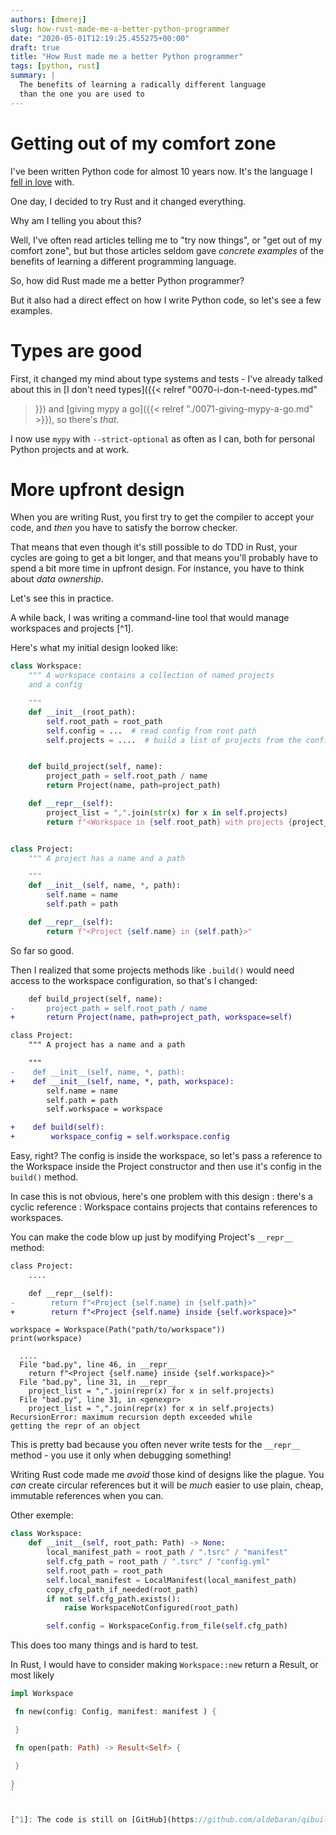 ```yaml
---
authors: [dmerej]
slug: how-rust-made-me-a-better-python-programmer
date: "2020-05-01T12:19:25.455275+00:00"
draft: true
title: "How Rust made me a better Python programmer"
tags: [python, rust]
summary: |
  The benefits of learning a radically different language
  than the one you are used to
---
```



# Getting out of my comfort zone

I've been written Python code for
almost 10 years now. It's the language I [fell in
love](https://medium.com/signal-v-noise/how-i-fell-in-love-with-a-programming-language-8933d5e749ed)
with.

One day, I decided to try Rust and it changed everything.

Why am I telling you about this?

Well, I've often read articles telling me to "try now things", or
"get out of my comfort zone", but  but those articles seldom gave *concrete
examples* of the benefits of learning a different programming language.

So, how did Rust made me a better Python programmer?

But it also had a direct effect on how I write Python code, so let's see a few examples.

# Types are good

First, it changed my mind about type systems and tests - I've already talked
about this in [I don't need types]({{< relref "0070-i-don-t-need-types.md"
>}}) and [giving mypy a go]({{< relref "./0071-giving-mypy-a-go.md" >}}),
so there's *that*.

I now use `mypy` with `--strict-optional` as often as I can, both for personal Python projects
and at work.

# More upfront design

When you are writing Rust, you first try to get the compiler to accept your code, and *then*
you have to satisfy the borrow checker.

That means that even though it's still possible to do TDD in Rust, your cycles are going to get a
bit longer, and that means you'll probably have to spend a bit more time in
upfront design.  For instance, you have to think about *data ownership*.

Let's see this in practice.

A while back, I was writing a command-line tool that would manage workspaces
and projects [^1].

Here's what my initial design looked like:

```python
class Workspace:
    """ A workspace contains a collection of named projects
    and a config

    """
    def __init__(root_path):
        self.root_path = root_path
        self.config = ...  # read config from root path
        self.projects = ....  # build a list of projects from the config


    def build_project(self, name):
        project_path = self.root_path / name
        return Project(name, path=project_path)

    def __repr__(self):
        project_list = ",".join(str(x) for x in self.projects)
        return f"<Workspace in {self.root_path} with projects {project_list}>"


class Project:
    """ A project has a name and a path

    """
    def __init__(self, name, *, path):
        self.name = name
        self.path = path

    def __repr__(self):
        return f"<Project {self.name} in {self.path}>"

```

So far so good.

Then I realized that some projects methods like `.build()` would need access to the workspace configuration, so that's
I changed:

```diff
    def build_project(self, name):
-       project_path = self.root_path / name
+       return Project(name, path=project_path, workspace=self)

class Project:
    """ A project has a name and a path

    """
-    def __init__(self, name, *, path):
+    def __init__(self, name, *, path, workspace):
        self.name = name
        self.path = path
        self.workspace = workspace

+    def build(self):
+        workspace_config = self.workspace.config
```

Easy, right? The config is inside the workspace, so let's pass a reference to the Workspace inside the Project
constructor and then use it's config in the `build()` method.

In case this is not obvious, here's one problem with this design : there's a cyclic reference : Workspace contains
projects that contains references to workspaces.

You can make the code blow up just by modifying Project's `__repr__` method:

```diff
class Project:
    ....

    def __repr__(self):
-        return f"<Project {self.name} in {self.path}>"
+        return f"<Project {self.name} inside {self.workspace}>"
```

```text
workspace = Workspace(Path("path/to/workspace"))
print(workspace)

  ....
  File "bad.py", line 46, in __repr__
    return f"<Project {self.name} inside {self.workspace}>"
  File "bad.py", line 31, in __repr__
    project_list = ",".join(repr(x) for x in self.projects)
  File "bad.py", line 31, in <genexpr>
    project_list = ",".join(repr(x) for x in self.projects)
RecursionError: maximum recursion depth exceeded while
getting the repr of an object
```

This is pretty bad because you often never write tests for the `__repr__` method - you use it only
when debugging something!

Writing Rust code made me *avoid* those kind of designs like the plague. You *can* create circular references but
it will be *much* easier to use plain, cheap, immutable references when you can.



Other exemple:

```python
class Workspace:
    def __init__(self, root_path: Path) -> None:
        local_manifest_path = root_path / ".tsrc" / "manifest"
        self.cfg_path = root_path / ".tsrc" / "config.yml"
        self.root_path = root_path
        self.local_manifest = LocalManifest(local_manifest_path)
        copy_cfg_path_if_needed(root_path)
        if not self.cfg_path.exists():
            raise WorkspaceNotConfigured(root_path)

        self.config = WorkspaceConfig.from_file(self.cfg_path)

```

This does too many things and is hard to test.

In Rust, I would have to consider making `Workspace::new` return a Result, or most likely

```rust
impl Workspace

 fn new(config: Config, manifest: manifest ) {

 }

 fn open(path: Path) -> Result<Self> {

 }

}
`


[^1]: The code is still on [GitHub](https://github.com/aldebaran/qibuild) and I feel kind of bad about it today :P



